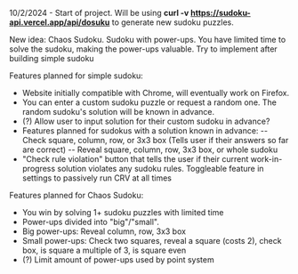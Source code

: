 10/2/2024 - Start of project. Will be using 
**curl -v https://sudoku-api.vercel.app/api/dosuku**
to generate new sudoku puzzles.

New idea: Chaos Sudoku. Sudoku with power-ups. You have limited time to solve the sudoku, making the power-ups valuable. Try to implement after building simple sudoku

Features planned for simple sudoku:
 - Website initially compatible with Chrome, will eventually work on Firefox.
 - You can enter a custom sudoku puzzle or request a random one. The random sudoku's solution will be known in advance.
 - (?) Allow user to input solution for their custom sudoku in advance?
 - Features planned for sudokus with a solution known in advance:
  -- Check square, column, row, or 3x3 box (Tells user if their answers so far are correct)
  -- Reveal square, column, row, 3x3 box, or whole sudoku
 - "Check rule violation" button that tells the user if their current work-in-progress solution violates any sudoku rules. Toggleable feature in settings to passively run CRV at all times
 

Features planned for Chaos Sudoku: 
 - You win by solving 1+ sudoku puzzles with limited time
 - Power-ups divided into "big"/"small".
 - Big power-ups: Reveal column, row, 3x3 box
 - Small power-ups: Check two squares, reveal a square (costs 2), check box, is square a multiple of 3, is square even 
 - (?) Limit amount of power-ups used by point system
